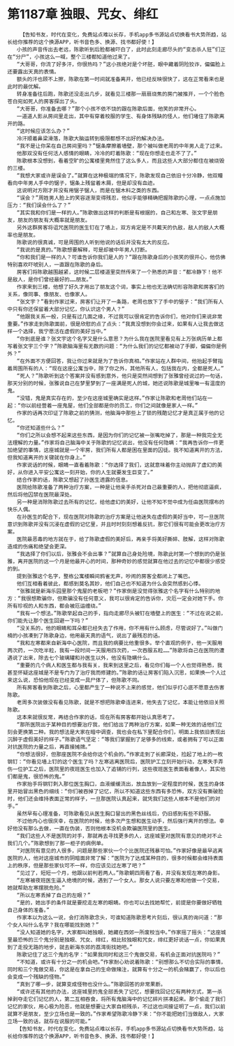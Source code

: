 # 第1187章 独眼、咒女、绯红
        【告知书友，时代在变化，免费站点难以长存，手机app多书源站点切换看书大势所趋，站长给你推荐的这个换源APP，听书音色多、换源、找书都好使！】
       小孩的声音传出去老远，陈歌听到后脸都被吓白了，此时此刻走廊尽头的“变态杀人狂”们正在“分尸”，小孩这么一喊，整个三楼都知道他过来了。
       “大哥哥，你流了好多汗，你很热吗？”这小孩绝对是个坏胚，眼中藏着阴险狡诈，偏偏脸上还要露出天真的表情。
       额头的汗也顾不上擦，陈歌在第一时间就准备离开，他已经反映很快了，这在正常看来也是此时的最优解。
       转身准备往后跑，陈歌还没走出几步，就看见三楼那一扇扇烧焦的房门被推开，一个个脸色苍白宛如死人的房客探出了头。
       “大哥哥，你准备去哪？”那个小孩不依不饶的跟在陈歌后面，他笑的非常开心。
       一道道人影从房间里走出，其中有穿着校服的学生、有身体残缺的怪人，他们堵住了陈歌离开的路。
       “这时候应该怎么办？”
       冷汗顺着鼻梁滑落，陈歌大脑运转到极限都想不出好的解决办法。
       “我不是让你呆在自己房间里吗？”锯条摩擦着墙壁，那个被叫做老周的中年男人走了过来。
       他那双没有任何活人感情的眼睛，冷冷的盯着陈歌：“现在你想走也走不了了。”
       陈歌根本没想到，看着空旷的公寓楼里竟然住了这么多人，而且这些人大部分都住在被烧毁的三楼。
       “我想大家或许是误会了。”就算在这种极端的情况下，陈歌发现自己依旧十分冷静，他双瞳看向中年男人手中的锯子，锯条上残留着木屑，但是却没有血迹。
       这说明对方刚才并没有用锯子锯人，而是在锯木料之类的东西。
       “误会？”周姓男人脸上的笑容逐渐变得残忍，他似乎能够精确把握陈歌的心理，一点点施加压力：“我们误会什么了？”
       “其实我和你们是一样的人。”陈歌做出这样的判断是有根据的，自己和左寒、张文宇是朋友，朋友的朋友有大概率就是朋友。
       另外这群房客将诅咒医院的医生钉在了墙上，双方肯定是不共戴天的仇敌，敌人的敌人大概率也是朋友。
       陈歌说的很真诚，可是周围的人听到他说的话后并没有太大的反应。
       “我说的是真的。”陈歌想要解释，可是却被中年男人打断。
       “你和我们是一样的人？可谁告诉你我们是人的？”跟在陈歌身后的小孩笑的很开心，他仿佛特别喜欢吓唬别人，一直跟在陈歌的身后。
       房客们将陈歌越围越紧，这时候二层楼道里突然传来了一个熟悉的声音：“都冷静下！他不是敌人，是你们曾经最好的……朋友。”
       作家来到三楼，他想了好久才用出了朋友这个词，事实上他也无法确切形容陈歌和房客们的关系，像同事、像朋友、也像家人。
       “张文宇？”看到作家过来，房客们让开了一条路，老周也放下了手中的锯子：“我们所有人中只有你还保留着大部分记忆，你认识这个男人？”
       “他跟我关系一般，只是有过几面之缘，不过我可以很肯定的告诉你们，他对你们来说非常重要。”作家走到陈歌面前，很是欣慰的点了点头：“我真没想到你会过来，如果有人让我去做这样一个选择，我宁愿活在虚假的美好当中。”
       “你到底是谁？张文宇这个名字又是什么意思？为什么我在医院里看见有上万张病历单上都写着张文宇三个字？”陈歌脑海里有无数的问题：“为什么我们的记忆都被动了手脚，偏偏你是例外？”
       “在外面不方便回答，我让你过来就是为了告诉你真相。”作家站在人群中间，他抬起手臂指着周围所有的人：“现在这座公寓当中，除了你之外，其他所有人，包括我在内，全都是死人。”
       “死人？”陈歌听到这个答案并没有感到意外，他只是突然间想到了张雅曾经说过的一句话，那天分别的时候，张雅说自己在梦里梦到了一座满是死人的城，她还说陈歌是城里唯一有温度的鬼。
       “没错，鬼是真实存在的，至少在这座城里确实是这样。”作家让陈歌和老周他们站在一起：“你以前经营着一座鬼屋，他们全部都是你的员工，你们之间就像是家人一样。”
       作家的话再次印证了陈歌之前的猜测，他脑海中那些上了锁的残酷记忆才是真正属于他的记忆。
       “你还知道些什么？”
       “你们之所以会想不起来这些东西，是因为你们的记忆被一张嘴吃掉了，那是一种我完全无法理解的力量。”作家将自己脑海中关于陈歌的记忆说出，他没有任何隐瞒：“我再告诉你一件更加绝望的事情，这座城就是一个牢房，我们所有人都是困在里面的囚徒。我不知道离开的方法，但我知道离开的关键就在你身上。”
       作家说话的时候，眼睛一直看着陈歌：“你选择了我们，这就意味着你主动抛弃了虚幻的美好，从你进入平安公寓这一刻开始，你的人生就要发生巨变了。”
       结合作家的话，陈歌又想起了孙医生透露的信息。
       医院给陈歌准备了两种治疗方案，一种是让他亲手杀死对自己最重要的人，把他彻底逼疯，然后将他囚禁在医院最深处。
       另一种是消除陈歌过去所有的记忆，给他虚幻的美好，让他不知不觉中成为任由医院摆布的快乐人偶。
       在孙医生的配合下，现在医院对陈歌的治疗方案是让他迷失在虚假的美好当中，可一旦医院意识到陈歌并没有沉浸在虚假的记忆里，并且时时刻刻想着反抗，那它们很有可能会更改治疗方案。
       医院最恶毒的地方就在于，给了陈歌虚假的美好后，再亲手将美好撕碎、肢解，这样对陈歌造成的伤痛和绝望会更深。
       “我选择了你们以后，张雅会不会出事？”就算自己身处险境，陈歌此时第一个想到的仍是张雅，离开医院的这一个月是他最开心的时间，那种奇妙的感觉就算在他过去的记忆中都很少感受的到。
       提到张雅这个名字，整栋公寓楼瞬间鸦雀无声，吵闹的房客全都闭上了嘴巴。
       他们互相看着彼此，都感到莫名其妙，他们自己也不知道为什么会突然感到心悸。
       “张雅就是新海乐园里那个鬼屋的老板吧？”作家倒是没觉得张雅这个名字有什么特别的地方：“我很想欺骗你，但欺骗没有任何意义，我可以很肯定的告诉你，灾厄一定会对她下手。你所有珍视的人和东西，都会被厄运缠绕。”
       “我有一个想法。”陈歌举起自己的手，指向走廊尽头被钉在墙壁上的医生：“不过在说之前，你们能先让那个医生回避一下吗？”
       “没关系的，他的眼睛和耳朵都已经失去了作用，你不用有什么顾虑，尽管说好了。”叫做门楠的小孩凑到了陈歌身边，他用最天真的语气，说出了最残忍的话。
       “我和左寒都来自新海中心医院，而且我的病要比他重很多。举个直观的例子，他一天服用两次药，一次吃半粒，我有一段时间一天服用四次药，一次吞服五粒……”陈歌将自己在医院的遭遇说了出来，除去七个玻璃罐和孙医生以外，他没有隐瞒什么。
       “重要的几个病人和医生都与我有关，我来到这里之后，看见你们每一个人也觉得熟悉，我甚至怀疑这座城是不是专门为了治疗我而修建的。”陈歌的话让房客们陷入沉思，如果换一个人过来这么说，恐怕他现在已经变成一具尸体了，但陈歌不同。
       所有房客看到陈歌之后，心里都产生了一种说不上来的感觉，他们似乎打心底不愿意去伤害陈歌。
       老周多次装做没有看见陈歌，就是不想把陈歌牵连进来，他失去了记忆，本能让他依旧关照陈歌。
       这本来就很反常，再结合作家的话，现在所有房客都开始认真思考了。
       “那所医院出于某种目的想要治疗我，他们给出了两种治疗方案，如果一种无效的话他们立刻会更换第二种。我的想法是大家在暗中调查，我也会在私下里配合你们，明面上我依旧表现出沉醉于虚假美好的样子。”陈歌语气坚定：“等我们掌握到了足够多的线索，或者拥有了可以正面对抗医院的力量之后，再直接摊牌。”
       “你想法很好，但那座医院不会给你这个机会的。”作家走到了长廊深处，捡起了地上的一枚钢钉：“你看见墙上钉的这个医生了吗？左寒逃离医院后，医院护工立刻开始行动，左寒失手弄伤一位护工之后，医院里的夜班医生也加入了追铺的行列，这些夜班医生表面看着像人，其实他们都是鬼，很恐怖的鬼。”
       作家抬手将钢钉刺入那位医生胸口，血液缓缓流出，放血放到一定程度的时候，医生的身体里开始冒出黑色的细线：“你们被吞掉了记忆，所以不知道这些东西有多恐怖，双方没有撕破脸时，他们还会维持表面正常的样子，一旦那医院认真起来，就凭我们这些人根本不是他们的对手。”
       虽然早有心理准备，可陈歌看见从医生胸口冒出的黑色丝线后，仍旧感到有些不舒服。
       不过他内心也很庆幸，在医院的时候，他多次产生想和医生动手，然后强行离开的想法。幸好他没有那么去做，一直在伪装，否则他根本没机会欺骗医院里的医生。
       “我们这些人不是医院的对手，那就再去寻找更多的人，这座城里对医院有意见的绝对不止我们几个。”陈歌想到了那一柜子的病例单。
       “对医院有意见的人很多，问题是那些家伙一个个比医院还残暴可怕。”作家好像是最早逃离医院的人，他对这座城市的阴暗面非常了解：“医院为了达成某种目的，很多时候都会维持表面上的秩序，但是那些家伙可不一样，你应该见过左寒了吧？”
       “见过了，短短一个月，他跟以前判若两人。”陈歌朝四周看了看，并没有发现左寒的身影。
       “左寒被夜班医生逼入绝境的时候，遇到了一个女人。那女人说只要左寒和他做一个交易，她就帮助左寒摆脱危险。”
       “所以左寒丢掉了自己的左眼？”
       “是的，她出手的条件就是要挖走左寒的眼睛。你也可以去找她帮忙，前提是你要做好牺牲自己身体的准备。”
       作家本以为这么一说，会打消陈歌念头，可谁知道陈歌思考片刻后，很认真的询问道：“那个女人叫什么名字？我在哪能找到她？”
       “没人知道她的名字，大家都叫她独眼，她藏在西郊一所废校当中。”作家摇了摇头：“这座城里最恐怖的三个鬼分别是独眼、咒女、绯红，相比较独眼和咒女，绯红更好说话一点，你如果真到了走投无路的地步，就去新海东郊的荔湾街找她吧。”
       陈歌记住了这三个鬼的名字：“如果我同时和这三个鬼做交易，有机会正面对抗医院吗？”
       “不知道，或许有十分之一的机会吧。”作家耐心劝说着陈歌：“别想那么不切合实际的事情，同时和三个鬼做交易，你这是在拿自己的生命做赌注，就算有十分之一的机会赌赢了，你以后也会变成一个残缺的怪物。”
       “真到了哪一步，就算变成怪物也没什么。”陈歌回答的非常果断。
       “或许还有其他的办法，这座城里的鬼全部丢失了记忆，想要找回记忆有两种方式，第一杀掉剥夺走它们记忆的人，第二互相吞食，将所有鬼脑海中的记忆碎片拼凑起来。那个偷走了我们记忆的家伙，用心极为险恶，他就是想要让大家自相残杀，不过这也间接证明了一点，我们以前就算不是朋友，至少立场也是一致的。”作家希望陈歌冷静下来：“你不能把她们当做敌人，大家立场一致的话，就存在说服的可能。”
       【告知书友，时代在变化，免费站点难以长存，手机app多书源站点切换看书大势所趋，站长给你推荐的这个换源APP，听书音色多、换源、找书都好使！】